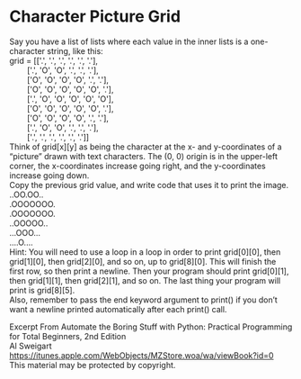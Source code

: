 
# Character Picture Grid

Say you have a list of lists where each value in the inner lists is a one-character string, like this:  
grid = [['.', '.', '.', '.', '.', '.'],  
        ['.', 'O', 'O', '.', '.', '.'],  
        ['O', 'O', 'O', 'O', '.', '.'],  
        ['O', 'O', 'O', 'O', 'O', '.'],  
        ['.', 'O', 'O', 'O', 'O', 'O'],  
        ['O', 'O', 'O', 'O', 'O', '.'],  
        ['O', 'O', 'O', 'O', '.', '.'],  
        ['.', 'O', 'O', '.', '.', '.'],  
        ['.', '.', '.', '.', '.', '.']]  
Think of grid[x][y] as being the character at the x- and y-coordinates of a “picture” drawn with text characters. The (0, 0) origin is in the upper-left corner, the x-coordinates increase going right, and the y-coordinates increase going down.  
Copy the previous grid value, and write code that uses it to print the image.  
..OO.OO..  
.OOOOOOO.  
.OOOOOOO.  
..OOOOO..  
...OOO...  
....O....  
Hint: You will need to use a loop in a loop in order to print grid[0][0], then grid[1][0], then grid[2][0], and so on, up to grid[8][0]. This will finish the first row, so then print a newline. Then your program should print grid[0][1], then grid[1][1], then grid[2][1], and so on. The last thing your program will print is grid[8][5].  
Also, remember to pass the end keyword argument to print() if you don’t want a newline printed automatically after each print() call.  

Excerpt From Automate the Boring Stuff with Python: Practical Programming for Total Beginners, 2nd Edition  
Al Sweigart  
https://itunes.apple.com/WebObjects/MZStore.woa/wa/viewBook?id=0  
This material may be protected by copyright.